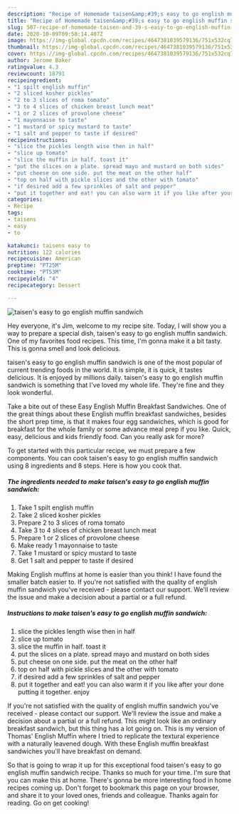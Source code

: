 ```yaml
---
description: "Recipe of Homemade taisen&amp;#39;s easy to go english muffin sandwich"
title: "Recipe of Homemade taisen&amp;#39;s easy to go english muffin sandwich"
slug: 507-recipe-of-homemade-taisen-and-39-s-easy-to-go-english-muffin-sandwich
date: 2020-10-09T09:58:14.407Z
image: https://img-global.cpcdn.com/recipes/4647381039579136/751x532cq70/taisens-easy-to-go-english-muffin-sandwich-recipe-main-photo.jpg
thumbnail: https://img-global.cpcdn.com/recipes/4647381039579136/751x532cq70/taisens-easy-to-go-english-muffin-sandwich-recipe-main-photo.jpg
cover: https://img-global.cpcdn.com/recipes/4647381039579136/751x532cq70/taisens-easy-to-go-english-muffin-sandwich-recipe-main-photo.jpg
author: Jerome Baker
ratingvalue: 4.3
reviewcount: 18791
recipeingredient:
- "1 spilt english muffin"
- "2 sliced kosher pickles"
- "2 to 3 slices of roma tomato"
- "3 to 4 slices of chicken breast lunch meat"
- "1 or 2 slices of provolone cheese"
- "1 mayonnaise to taste"
- "1 mustard or spicy mustard to taste"
- "1 salt and pepper to taste if desired"
recipeinstructions:
- "slice the pickles length wise then in half"
- "slice up tomato"
- "slice the muffin in half. toast it"
- "put the slices on a plate. spread mayo and mustard on both sides"
- "put cheese on one side. put the meat on the other half"
- "top on half with pickle slices and the other with tomato"
- "if desired add a few sprinkles of salt and pepper"
- "put it together and eat! you can also warm it if you like after your done putting it together.  enjoy"
categories:
- Recipe
tags:
- taisens
- easy
- to

katakunci: taisens easy to 
nutrition: 122 calories
recipecuisine: American
preptime: "PT25M"
cooktime: "PT53M"
recipeyield: "4"
recipecategory: Dessert

---
```



![taisen&#39;s easy to go english muffin sandwich](https://img-global.cpcdn.com/recipes/4647381039579136/751x532cq70/taisens-easy-to-go-english-muffin-sandwich-recipe-main-photo.jpg)

Hey everyone, it's Jim, welcome to my recipe site. Today, I will show you a way to prepare a special dish, taisen&#39;s easy to go english muffin sandwich. One of my favorites food recipes. This time, I'm gonna make it a bit tasty. This is gonna smell and look delicious.

taisen&#39;s easy to go english muffin sandwich is one of the most popular of current trending foods in the world. It is simple, it is quick, it tastes delicious. It is enjoyed by millions daily. taisen&#39;s easy to go english muffin sandwich is something that I've loved my whole life. They're fine and they look wonderful.

Take a bite out of these Easy English Muffin Breakfast Sandwiches. One of the great things about these English muffin breakfast sandwiches, besides the short prep time, is that it makes four egg sandwiches, which is good for breakfast for the whole family or some advance meal prep if you like. Quick, easy, delicious and kids friendly food. Can you really ask for more?


To get started with this particular recipe, we must prepare a few components. You can cook taisen&#39;s easy to go english muffin sandwich using 8 ingredients and 8 steps. Here is how you cook that.

<!--inarticleads1-->

##### The ingredients needed to make taisen&#39;s easy to go english muffin sandwich:

1. Take 1 spilt english muffin
1. Take 2 sliced kosher pickles
1. Prepare 2 to 3 slices of roma tomato
1. Take 3 to 4 slices of chicken breast lunch meat
1. Prepare 1 or 2 slices of provolone cheese
1. Make ready 1 mayonnaise to taste
1. Take 1 mustard or spicy mustard to taste
1. Get 1 salt and pepper to taste if desired


Making English muffins at home is easier than you think! I have found the smaller batch easier to. If you&#39;re not satisfied with the quality of english muffin sandwich you&#39;ve received - please contact our support. We&#39;ll review the issue and make a decision about a partial or a full refund. 

<!--inarticleads2-->

##### Instructions to make taisen&#39;s easy to go english muffin sandwich:

1. slice the pickles length wise then in half
1. slice up tomato
1. slice the muffin in half. toast it
1. put the slices on a plate. spread mayo and mustard on both sides
1. put cheese on one side. put the meat on the other half
1. top on half with pickle slices and the other with tomato
1. if desired add a few sprinkles of salt and pepper
1. put it together and eat! you can also warm it if you like after your done putting it together.  enjoy


If you&#39;re not satisfied with the quality of english muffin sandwich you&#39;ve received - please contact our support. We&#39;ll review the issue and make a decision about a partial or a full refund. This might look like an ordinary breakfast sandwich, but this thing has a lot going on. This is my version of Thomas&#39; English Muffin where I tried to replicate the textural experience with a naturally leavened dough. With these English muffin breakfast sandwiches you&#39;ll have breakfast on demand. 

So that is going to wrap it up for this exceptional food taisen&#39;s easy to go english muffin sandwich recipe. Thanks so much for your time. I'm sure that you can make this at home. There's gonna be more interesting food in home recipes coming up. Don't forget to bookmark this page on your browser, and share it to your loved ones, friends and colleague. Thanks again for reading. Go on get cooking!
